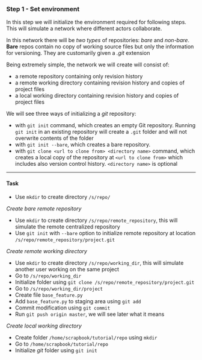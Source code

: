 ### Step 1 - Set environment

In this step we will initialize the environment required for following steps.
This will simulate a network where different actors collaborate. 

In this network there will be *two types* of repositories: *bare* and *non-bare*.
**Bare** repos contain no copy of working source files but only the information for versioning. They are customarily given a *.git* extension

Being extremely simple, the network we will create will consist of:

- a remote repository containing only revision history
- a remote working directory containing revision history and copies of project files
- a local working directory containing revision history and copies of project files

We will see three ways of initializing a *git* repository:

- with `git init` command, which creates an empty Git repository. Running `git init` in an existing repository will create a `.git` folder and will not overwrite contents of the folder
- with `git init --bare`, which creates a bare repository.
- with `git clone <url to clone from> <directory name>` command, which creates a local copy of the repository at `<url to clone from>` which includes also version control history. `<directory name>` is optional

---

#### Task

- Use `mkdir` to create directory `/s/repo/` 

*Create bare remote repository* 

- Use `mkdir` to create directory `/s/repo/remote_repository`, this will simulate the remote centralized repository
- Use `git init` with `--bare` option to initialize remote repository at location `/s/repo/remote_repository/project.git` 

*Create remote working directory*

- Use `mkdir` to create directory `/s/repo/working_dir`, this will simulate another user working on the same project
- Go to `/s/repo/working_dir`
- Initialize folder using `git clone /s/repo/remote_repository/project.git`
- Go to `/s/repo/working_dir/project`
- Create file `base_feature.py`
- Add `base_feature.py` to staging area using `git add`
- Commit modification using `git commit`
- Run `git push origin master`, we will see later what it means

*Create local working directory*

- Create folder `/home/scrapbook/tutorial/repo` using `mkdir`
- Go to `/home/scrapbook/tutorial/repo`
- Initialize *git* folder using `git init`